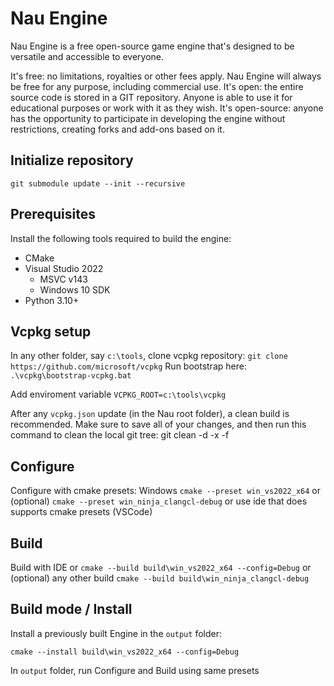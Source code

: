 # Nau Engine

Nau Engine is a free open-source game engine that's designed to be versatile and accessible to everyone. 

It's free: no limitations, royalties or other fees apply. Nau Engine will always be free for any purpose, including commercial use.
It's open: the entire source code is stored in a GIT repository. Anyone is able to use it for educational purposes or work with it as they wish.
It's open-source: anyone has the opportunity to participate in developing the engine without restrictions, creating forks and add-ons based on it.

## Initialize repository
`git submodule update --init --recursive`

## Prerequisites

Install the following tools required to build the engine:

* CMake
* Visual Studio 2022
  * MSVC v143
  * Windows 10 SDK 
* Python 3.10+

## Vcpkg setup

In any other folder, say `c:\tools`, clone vcpkg repository:
`git clone https://github.com/microsoft/vcpkg`
Run bootstrap here:
`.\vcpkg\bootstrap-vcpkg.bat`

Add enviroment variable
`VCPKG_ROOT=c:\tools\vcpkg`

After any `vcpkg.json` update (in the Nau root folder), a clean build is recommended. 
Make sure to save all of your changes, and then run this command to clean the local git tree: git clean -d -x -f

## Configure

Configure with cmake presets:
Windows
`cmake --preset win_vs2022_x64`
or (optional)
`cmake --preset win_ninja_clangcl-debug`
or use ide that does supports cmake presets (VSCode)

## Build

Build with IDE or 
`cmake --build build\win_vs2022_x64 --config=Debug`
or (optional) any other build
`cmake --build build\win_ninja_clangcl-debug`


## Build mode / Install
Install a previously built Engine in the `output` folder:

`cmake --install build\win_vs2022_x64 --config=Debug`

In `output` folder, run Configure and Build using same presets
